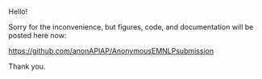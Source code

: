 Hello!

Sorry for the inconvenience, but figures, code, and documentation will be posted here now:

https://github.com/anonAPIAP/AnonymousEMNLPsubmission

Thank you.
